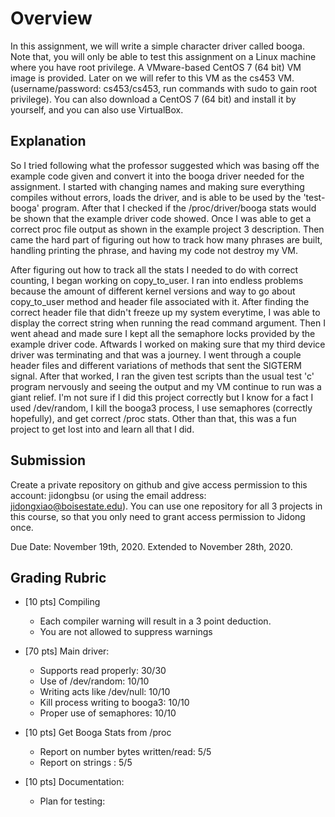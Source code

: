 # Overview

In this assignment, we will write a simple character driver called booga. Note that, you will only be able to test this assignment on a Linux machine where you have root privilege. A VMware-based CentOS 7 (64 bit) VM image is provided. Later on we will refer to this VM as the cs453 VM. (username/password: cs453/cs453, run commands with sudo to gain root privilege). You can also download a CentOS 7 (64 bit) and install it by yourself, and you can also use VirtualBox.

## Explanation

So I tried following what the professor suggested which was basing off the example code given and convert it into the booga driver needed for the assignment. I started with changing names and making sure everything compiles without errors, loads the driver, and is able to be used by the 'test-booga' program. After that I checked if the /proc/driver/booga stats would be shown that the example driver code showed. Once I was able to get a correct proc file output as shown in the example project 3 description. Then came the hard part of figuring out how to track how many phrases are built, handling printing the phrase, and having my code not destroy my VM.

After figuring out how to track all the stats I needed to do with correct counting, I began working on copy_to_user. I ran into endless problems because the amount of different kernel versions and way to go about copy_to_user method and header file associated with it. After finding the correct header file that didn't freeze up my system everytime, I was able to display the correct string when running the read command argument. Then I went ahead and made sure I kept all the semaphore locks provided by the example driver code. Aftwards I worked on making sure that my third device driver was terminating and that was a journey. I went through a couple header files and different variations of methods that sent the SIGTERM signal. After that worked, I ran the given test scripts than the usual test 'c' program nervously and seeing the output and my VM continue to run was a giant relief. I'm not sure if I did this project correctly but I know for a fact I used /dev/random, I kill the booga3 process, I use semaphores (correctly hopefully), and get correct /proc stats. Other than that, this was a fun project to get lost into and learn all that I did.

## Submission

Create a private repository on github and give access permission to this account: jidongbsu (or using the email address: jidongxiao@boisestate.edu). You can use one repository for all 3 projects in this course, so that you only need to grant access permission to Jidong once.

Due Date:  November 19th, 2020. Extended to November 28th, 2020.

## Grading Rubric

- [10 pts] Compiling
  - Each compiler warning will result in a 3 point deduction.
  - You are not allowed to suppress warnings

- [70 pts] Main driver:
  - Supports read properly:    30/30
  - Use of /dev/random:             10/10
  - Writing acts like /dev/null:    10/10
  - Kill process writing to booga3: 10/10
  - Proper use of semaphores:       10/10

- [10 pts] Get Booga Stats from /proc
  - Report on number bytes written/read: 5/5
  - Report on strings :                  5/5

- [10 pts] Documentation:
  - Plan for testing:

